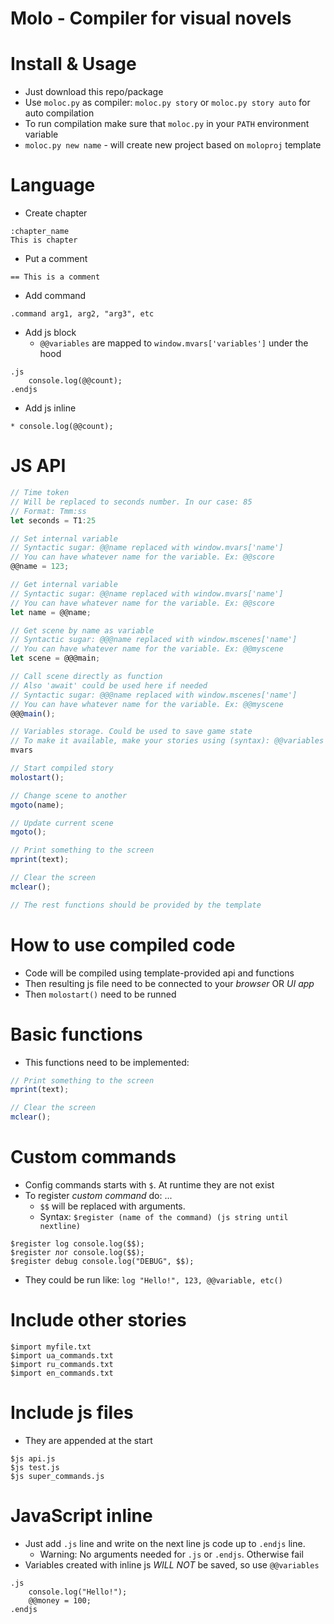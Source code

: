 # Molo - Compiler for visual novels

# Install & Usage
* Just download this repo/package
* Use `moloc.py` as compiler: `moloc.py story` or `moloc.py story auto` for auto compilation
* To run compilation make sure that `moloc.py` in your `PATH` environment variable
* `moloc.py new name` - will create new project based on `moloproj` template

# Language

* Create chapter
```
:chapter_name
This is chapter
```

* Put a comment
```
== This is a comment
```

* Add command
```
.command arg1, arg2, "arg3", etc
```

* Add js block
    * `@@variables` are mapped to `window.mvars['variables']` under the hood
```
.js
    console.log(@@count);
.endjs
```

* Add js inline
```
* console.log(@@count);
```

# JS API
```js
// Time token
// Will be replaced to seconds number. In our case: 85
// Format: Tmm:ss
let seconds = T1:25

// Set internal variable
// Syntactic sugar: @@name replaced with window.mvars['name']
// You can have whatever name for the variable. Ex: @@score
@@name = 123;

// Get internal variable
// Syntactic sugar: @@name replaced with window.mvars['name']
// You can have whatever name for the variable. Ex: @@score
let name = @@name;

// Get scene by name as variable
// Syntactic sugar: @@@name replaced with window.mscenes['name']
// You can have whatever name for the variable. Ex: @@myscene
let scene = @@@main;

// Call scene directly as function
// Also 'await' could be used here if needed
// Syntactic sugar: @@@name replaced with window.mscenes['name']
// You can have whatever name for the variable. Ex: @@myscene
@@@main();

// Variables storage. Could be used to save game state
// To make it available, make your stories using (syntax): @@variables
mvars

// Start compiled story
molostart();

// Change scene to another
mgoto(name);

// Update current scene
mgoto();

// Print something to the screen
mprint(text);

// Clear the screen
mclear();

// The rest functions should be provided by the template
```

# How to use compiled code
* Code will be compiled using template-provided api and functions
* Then resulting js file need to be connected to your _browser_ OR _UI app_
* Then `molostart()` need to be runned

# Basic functions
* This functions need to be implemented:
```js
// Print something to the screen
mprint(text);

// Clear the screen
mclear();
```

# Custom commands
* Config commands starts with `$`. At runtime they are not exist
* To register _custom command_ do: ...
    * `$$` will be replaced with arguments.
    * Syntax: `$register (name of the command) (js string until nextline)`
```
$register log console.log($$);
$register лог console.log($$);
$register debug console.log("DEBUG", $$);
```
* They could be run like: `log "Hello!", 123, @@variable, etc()`

# Include other stories
```
$import myfile.txt
$import ua_commands.txt
$import ru_commands.txt
$import en_commands.txt
```

# Include js files
* They are appended at the start
```
$js api.js
$js test.js
$js super_commands.js
```

# JavaScript inline
* Just add `.js` line and write on the next line js code up to `.endjs` line.
    * Warning: No arguments needed for `.js` or `.endjs`. Otherwise fail
* Variables created with inline js _WILL NOT_ be saved, so use `@@variables`
```
.js
    console.log("Hello!");
    @@money = 100;
.endjs
```